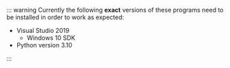 ::: warning
Currently the following **exact** versions of these programs need to be installed in order to work as expected:

  * Visual Studio 2019
    - Windows 10 SDK
  * Python version 3.10

:::
